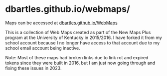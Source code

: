 # dbartles.github.io/webmaps/

Maps can be accessed at [dbartles.github.io/WebMaps](https://dbartles.github.io/WebMaps/)

This is a collection of Web Maps created as part of the New Maps Plus program at the University of Kentucky in 2015/2016. I have forked it from my school account because I no longer have access to that account due to my school email account being inactive. 

Note: Most of these maps had broken links due to link rot and expired tokens since they were built in 2016, but I am just now going through and fixing these issues in 2023. 
